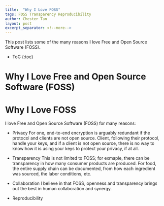 ```yaml
---
title:  "Why I Love FOSS"
tags: FOSS Transparency Reproducibility
author: Chester Tan
layout: post
excerpt_separator: <!--more-->
---
```


This post lists some of the many reasons I love Free and Open Source Software \(FOSS\).

<!--more-->

* ToC
{:toc}

# Why I Love Free and Open Source Software \(FOSS\)

# Why I Love FOSS

I love Free and Open Source Software (FOSS) for many reasons:

* Privacy
  For one, end-to-end encryption is arguably redundant if the protocol and clients are not open source. Client, following their protocol, handle your keys, and if a client is not open source, there is no way to know how it is using your keys to protect your privacy, if at all.

* Transparency
  This is not limited to FOSS; for exmaple, there can be transparency in how many consumer products are produced. For food, the entire supply chain can be documented, from how each ingredient was sourced, the labor conditions, etc.

* Collaboration
  I believe in that FOSS, openness and transparency brings out the best in human collaboration and synergy.

* Reproducibility
